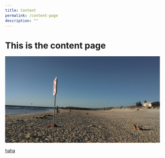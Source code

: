 ```yaml
---
title: Content
permalink: /content-page
description: ""
---
```

# **This is the content page**

![This is a picture of a beach in Perth, Australia.](/images/perth-beach.jpg)

[haha](https://www.youtube.com/watch?v=dQw4w9WgXcQ)